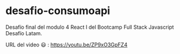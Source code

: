 # desafio-consumoapi
Desafío final del modulo 4 React I del Bootcamp Full Stack Javascript Desafío Latam.

URL del video 😃 : https://youtu.be/ZP9xO3GpFZ4
